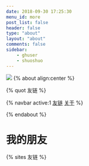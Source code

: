 ```yaml
---
date: 2018-09-30 17:25:30
menu_id: more
post_list: false
header: false
type: "about"
layout: "about"
comments: false
sidebar:
    - ghuser
    - shuoshuo
---
```

![](/img/index/2023-06-21-13-42-12.png)
{% about align:center %}

{% quot 友链 %}

{% navbar active:1 [友链](/friends/) [关于](/about/) %}

{% endabout %}
# 我的朋友
{% sites 友链 %}
